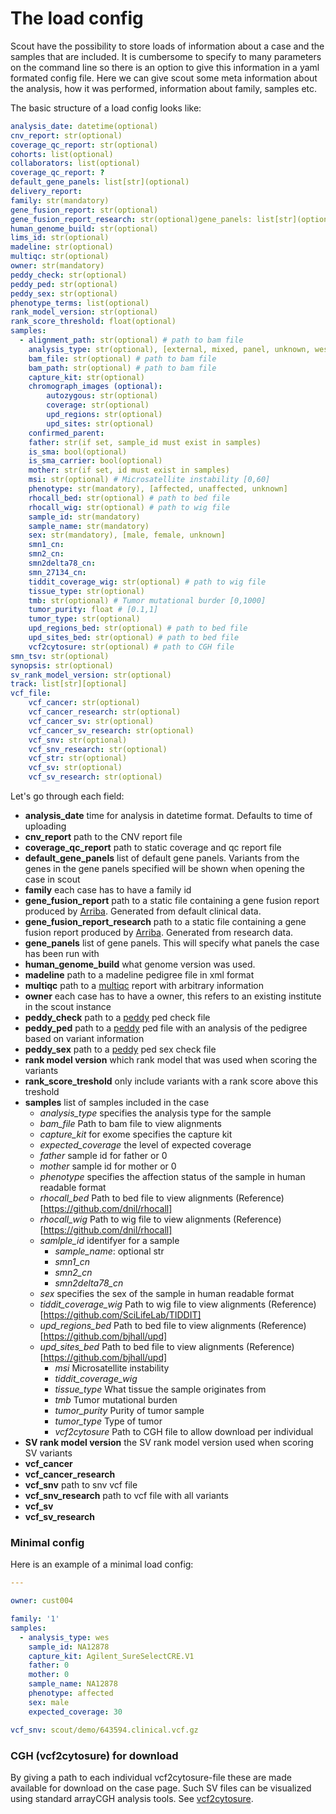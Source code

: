# The load config

Scout have the possibility to store loads of information about a case and the samples that are included. It is cumbersome to specify to many parameters on the command line so there is an option to give this information in a yaml formated config file.
Here we can give scout some meta information about the analysis, how it was performed, information about family, samples etc.

The basic structure of a load config looks like:


```yaml
analysis_date: datetime(optional)
cnv_report: str(optional)
coverage_qc_report: str(optional)
cohorts: list(optional)
collaborators: list(optional)
coverage_qc_report: ?
default_gene_panels: list[str](optional)
delivery_report:
family: str(mandatory)
gene_fusion_report: str(optional)
gene_fusion_report_research: str(optional)gene_panels: list[str](optional)
human_genome_build: str(optional)
lims_id: str(optional)
madeline: str(optional)
multiqc: str(optional)
owner: str(mandatory)
peddy_check: str(optional)
peddy_ped: str(optional)
peddy_sex: str(optional)
phenotype_terms: list(optional)
rank_model_version: str(optional)
rank_score_threshold: float(optional)
samples:
  - alignment_path: str(optional) # path to bam file
    analysis_type: str(optional), [external, mixed, panel, unknown, wes, wgs]
    bam_file: str(optional) # path to bam file
    bam_path: str(optional) # path to bam file
    capture_kit: str(optional)
    chromograph_images (optional):
        autozygous: str(optional)
        coverage: str(optional)
        upd_regions: str(optional)
        upd_sites: str(optional)
    confirmed_parent:
    father: str(if set, sample_id must exist in samples)
    is_sma: bool(optional)
    is_sma_carrier: bool(optional)
    mother: str(if set, id must exist in samples)
    msi: str(optional) # Microsatellite instability [0,60]
    phenotype: str(mandatory), [affected, unaffected, unknown] 
    rhocall_bed: str(optional) # path to bed file
    rhocall_wig: str(optional) # path to wig file
    sample_id: str(mandatory)
    sample_name: str(mandatory)
    sex: str(mandatory), [male, female, unknown]
    smn1_cn:
    smn2_cn:
    smn2delta78_cn:
    smn_27134_cn:
    tiddit_coverage_wig: str(optional) # path to wig file
    tissue_type: str(optional)
    tmb: str(optional) # Tumor mutational burder [0,1000]
    tumor_purity: float # [0.1,1]
    tumor_type: str(optional)
    upd_regions_bed: str(optional) # path to bed file
    upd_sites_bed: str(optional) # path to bed file
    vcf2cytosure: str(optional) # path to CGH file
smn_tsv: str(optional)
synopsis: str(optional)
sv_rank_model_version: str(optional)
track: list[str][optional]
vcf_file:
    vcf_cancer: str(optional)
    vcf_cancer_research: str(optional)
    vcf_cancer_sv: str(optional)
    vcf_cancer_sv_research: str(optional)
    vcf_snv: str(optional)
    vcf_snv_research: str(optional)
    vcf_str: str(optional)
    vcf_sv: str(optional)
    vcf_sv_research: str(optional)

```




Let's go through each field:


- **analysis_date** time for analysis in datetime format. Defaults to time of uploading
- **cnv_report** path to the CNV report file
- **coverage_qc_report** path to static coverage and qc report file
- **default_gene_panels** list of default gene panels. Variants from the genes in the gene panels specified will be shown when opening the case in scout
- **family** each case has to have a family id
- **gene_fusion_report** path to a static file containing a gene fusion report produced by [Arriba][arriba]. Generated from default clinical data.
- **gene_fusion_report_research** path to a static file containing a gene fusion report produced by [Arriba][arriba]. Generated from research data.
- **gene_panels** list of gene panels. This will specify what panels the case has been run with
- **human_genome_build** what genome version was used.
- **madeline** path to a madeline pedigree file in xml format
- **multiqc** path to a [multiqc][multiqc] report with arbitrary information
- **owner** each case has to have a owner, this refers to an existing institute in the scout instance
- **peddy_check** path to a [peddy][peddy] ped check file
- **peddy_ped** path to a [peddy][peddy] ped file with an analysis of the pedigree based on variant information
- **peddy_sex** path to a [peddy][peddy] ped sex check file
- **rank model version** which rank model that was used when scoring the variants
- **rank_score_treshold** only include variants with a rank score above this treshold
- **samples** list of samples included in the case
	- *analysis_type* specifies the analysis type for the sample
	- *bam_file* Path to bam file to view alignments
	- *capture_kit* for exome specifies the capture kit
	- *expected_coverage* the level of expected coverage
	- *father* sample id for father or 0
	- *mother* sample id for mother or 0
	- *phenotype* specifies the affection status of the sample in human readable format
	- *rhocall_bed* Path to bed file to view alignments (Reference)[https://github.com/dnil/rhocall]
	- *rhocall_wig* Path to wig file to view alignments (Reference)[https://github.com/dnil/rhocall]
	- *samlple_id* identifyer for a sample
        - *sample_name*: optional str
        - *smn1_cn*
        - *smn2_cn*
        - *smn2delta78_cn*
	- *sex* specifies the sex of the sample in human readable format
	- *tiddit_coverage_wig* Path to wig file to view alignments (Reference)[https://github.com/SciLifeLab/TIDDIT]
	- *upd_regions_bed* Path to bed file to view alignments (Reference)[https://github.com/bjhall/upd]
	- *upd_sites_bed* Path to bed file to view alignments (Reference)[https://github.com/bjhall/upd]
        - *msi* Microsatellite instability
        - *tiddit_coverage_wig*
        - *tissue_type* What tissue the sample originates from
        - *tmb* Tumor mutational burden
        - *tumor_purity* Purity of tumor sample
        - *tumor_type* Type of tumor
        - *vcf2cytosure* Path to CGH file to allow download per individual
- **SV rank model version** the SV rank model version used when scoring SV variants
- **vcf_cancer**
- **vcf_cancer_research**
- **vcf_snv** path to snv vcf file
- **vcf_snv_research** path to vcf file with all variants
- **vcf_sv**
- **vcf_sv_research**



### Minimal config

Here is an example of a minimal load config:

```yaml
---

owner: cust004

family: '1'
samples:
  - analysis_type: wes
    sample_id: NA12878
    capture_kit: Agilent_SureSelectCRE.V1
    father: 0
    mother: 0
    sample_name: NA12878
    phenotype: affected
    sex: male
    expected_coverage: 30

vcf_snv: scout/demo/643594.clinical.vcf.gz
```

### CGH (vcf2cytosure) for download
By giving a path to each individual vcf2cytosure-file these are made available
for download on the case page. Such SV files can be visualized using standard arrayCGH
analysis tools. See [vcf2cytosure](https://github.com/NBISweden/vcf2cytosure/blob/master/README.md).

[peddy]: https://github.com/brentp/peddy
[multiqc]: https://github.com/ewels/multiqc
[arriba]: https://arriba.readthedocs.io/en/latest/
